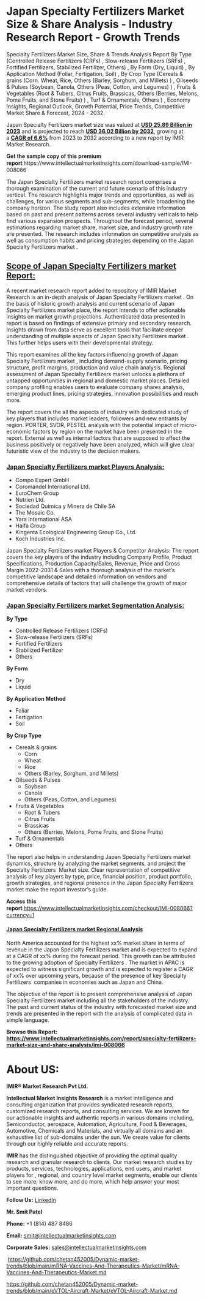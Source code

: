 <h1><span data-teams="true">Japan Specialty Fertilizers&nbsp;Market Size &amp; Share Analysis - Industry Research Report - Growth Trends<br /></span></h1>
<p><span data-teams="true">Specialty Fertilizers Market Size, Share &amp; Trends Analysis Report By Type (Controlled Release Fertilizers (CRFs) , Slow-release Fertilizers (SRFs) , Fortified Fertilizers, Stabilized Fertilizer, Others) , By Form (Dry, Liquid) , By Application Method (Foliar, Fertigation, Soil) , By Crop Type (Cereals &amp; grains (Corn. Wheat, Rice, Others (Barley, Sorghum, and Millets) ) , Oilseeds &amp; Pulses (Soybean, Canola, Others (Peas, Cotton, and Legumes) ) , Fruits &amp; Vegetables (Root &amp; Tubers, Citrus Fruits, Brassicas, Others (Berries, Melons, Pome Fruits, and Stone Fruits) ) , Turf &amp; Ornamentals, Others ) , Economy Insights, Regional Outlook, Growth Potential, Price Trends, Competitive Market Share &amp; Forecast, 2024 - 2032.</span></p>
<p>Japan Specialty Fertilizers market size was valued at&nbsp;<strong><u>USD 25.89 Billion in 2023</u></strong>&nbsp;and is projected to reach&nbsp;<strong><u>USD 36.02 Billion by 2032</u></strong>, growing at a&nbsp;<strong><u>CAGR of 6.6%</u></strong>&nbsp;from 2023 to 2032 according to a new report by IMIR Market Research.</p>
<p>𝐆𝐞𝐭 𝐭𝐡𝐞 𝐬𝐚𝐦𝐩𝐥𝐞 𝐜𝐨𝐩𝐲 𝐨𝐟 𝐭𝐡𝐢𝐬 𝐩𝐫𝐞𝐦𝐢𝐮𝐦 𝐫𝐞𝐩𝐨𝐫𝐭:https://www.intellectualmarketinsights.com/download-sample/IMI-008066</p>
<p>The Japan Specialty Fertilizers market research report comprises a thorough examination of the current and future scenario of this industry vertical. The research highlights major trends and opportunities, as well as challenges, for various segments and sub-segments, while broadening the company horizon. The study report also includes extensive information based on past and present patterns across several industry verticals to help find various expansion prospects. Throughout the forecast period, several estimations regarding market share, market size, and industry growth rate are presented. The research includes information on competitive analysis as well as consumption habits and pricing strategies depending on the Japan Specialty Fertilizers market .</p>
<h2><u>Scope of Japan Specialty Fertilizers market Report:</u></h2>
<p>A recent market research report added to repository of IMIR Market Research is an in-depth analysis of Japan Specialty Fertilizers market . On the basis of historic growth analysis and current scenario of Japan Specialty Fertilizers market place, the report intends to offer actionable insights on market growth projections. Authenticated data presented in report is based on findings of extensive primary and secondary research. Insights drawn from data serve as excellent tools that facilitate deeper understanding of multiple aspects of Japan Specialty Fertilizers market . This further helps users with their developmental strategy.</p>
<p>This report examines all the key factors influencing growth of Japan Specialty Fertilizers market , including demand-supply scenario, pricing structure, profit margins, production and value chain analysis. Regional assessment of Japan Specialty Fertilizers market unlocks a plethora of untapped opportunities in regional and domestic market places. Detailed company profiling enables users to evaluate company shares analysis, emerging product lines, pricing strategies, innovation possibilities and much more.</p>
<p>The report covers the all the aspects of industry with dedicated study of key players that includes market leaders, followers and new entrants by region. PORTER, SVOR, PESTEL analysis with the potential impact of micro-economic factors by region on the market have been presented in the report. External as well as internal factors that are supposed to affect the business positively or negatively have been analyzed, which will give clear futuristic view of the industry to the decision makers.</p>
<h3><strong><u>Japan Specialty Fertilizers market Players Analysis:</u></strong></h3>
<ul>
<li>Compo Expert GmbH</li>
<li>Coromandel International Ltd.</li>
<li>EuroChem Group</li>
<li>Nutrien Ltd.</li>
<li>Sociedad Quimica y Minera de Chile SA</li>
<li>The Mosaic Co.</li>
<li>Yara International ASA</li>
<li>Haifa Group</li>
<li>Kingenta Ecological Engineering Group Co., Ltd.</li>
<li>Koch Industries Inc.</li>
</ul>
<p>Japan Specialty Fertilizers market Players &amp; Competitor Analysis: The report covers the key players of the industry including Company Profile, Product Specifications, Production Capacity/Sales, Revenue, Price and Gross Margin 2022-2031 &amp; Sales with a thorough analysis of the market&rsquo;s competitive landscape and detailed information on vendors and comprehensive details of factors that will challenge the growth of major market vendors.</p>
<h3><strong><u>Japan Specialty Fertilizers market Segmentation Analysis:</u></strong></h3>
<p><strong>By Type</strong></p>
<ul>
<li>Controlled Release Fertilizers (CRFs)</li>
<li>Slow-release Fertilizers (SRFs)</li>
<li>Fortified Fertilizers</li>
<li>Stabilized Fertilizer</li>
<li>Others</li>
</ul>
<p><strong>By Form</strong></p>
<ul>
<li>Dry</li>
<li>Liquid</li>
</ul>
<p><strong>By Application Method</strong></p>
<ul>
<li>Foliar</li>
<li>Fertigation</li>
<li>Soil</li>
</ul>
<p><strong>By Crop Type</strong></p>
<ul>
<li>Cereals &amp; grains
<ul>
<li>Corn</li>
<li>Wheat</li>
<li>Rice</li>
<li>Others (Barley, Sorghum, and Millets)</li>
</ul>
</li>
<li>Oilseeds &amp; Pulses
<ul>
<li>Soybean</li>
<li>Canola</li>
<li>Others (Peas, Cotton, and Legumes)</li>
</ul>
</li>
<li>Fruits &amp; Vegetables
<ul>
<li>Root &amp; Tubers</li>
<li>Citrus Fruits</li>
<li>Brassicas</li>
<li>Others (Berries, Melons, Pome Fruits, and Stone Fruits)</li>
</ul>
</li>
<li>Turf &amp; Ornamentals</li>
<li>Others&nbsp;</li>
</ul>
<p>The report also helps in understanding Japan Specialty Fertilizers market dynamics, structure by analyzing the market segments, and project the Specialty Fertilizers&nbsp;&nbsp;Market size. Clear representation of competitive analysis of key players by type, price, financial position, product portfolio, growth strategies, and regional presence in the Japan Specialty Fertilizers market make the report investor&rsquo;s guide.</p>
<p>𝐀𝐜𝐜𝐞𝐬𝐬 𝐭𝐡𝐢𝐬 𝐫𝐞𝐩𝐨𝐫𝐭:<a href="https://www.intellectualmarketinsights.com/checkout/IMI-008066?currency=1">https://www.intellectualmarketinsights.com/checkout/IMI-008066?currency=1</a>&nbsp;</p>
<h4><strong><u> Japan Specialty Fertilizers market Regional Analysis</u></strong></h4>
<p>North America accounted for the highest xx% market share in terms of revenue in the Japan Specialty Fertilizers market and is expected to expand at a CAGR of xx% during the forecast period. This growth can be attributed to the growing adoption of Specialty Fertilizers&nbsp;. The market in APAC is expected to witness significant growth and is expected to register a CAGR of xx% over upcoming years, because of the presence of key Specialty Fertilizers&nbsp; companies in economies such as Japan and China.</p>
<p>The objective of the report is to present comprehensive analysis of Japan Specialty Fertilizers market including all the stakeholders of the industry. The past and current status of the industry with forecasted market size and trends are presented in the report with the analysis of complicated data in simple language.</p>
<p><strong>Browse this Report:&nbsp; <a href="https://www.intellectualmarketinsights.com/report/specialty-fertilizers-market-size-and-share-analysis/imi-008066">https://www.intellectualmarketinsights.com/report/specialty-fertilizers-market-size-and-share-analysis/imi-008066</a>&nbsp;</strong></p>
<h1>About US:</h1>
<p><strong>IMIR&reg; Market Research Pvt Ltd.</strong></p>
<p><strong>Intellectual Market Insights Research</strong> is a market intelligence and consulting organization that provides syndicated research reports, customized research reports, and consulting services. We are known for our actionable insights and authentic reports in various domains including, Semiconductor, aerospace, Automation, Agriculture, Food &amp; Beverages, Automotive, Chemicals and Materials, and virtually all domains and an exhaustive list of sub-domains under the sun. We create value for clients through our highly reliable and accurate reports.</p>
<p><strong>IMIR</strong> has the distinguished objective of providing the optimal quality research and granular research to clients. Our market research studies by products, services, technologies, applications, end users, and market players for , regional, and country level market segments, enable our clients to see more, know more, and do more, which help answer your most important questions.</p>
<p><strong>Follow Us:</strong> <a href="https://in.linkedin.com/company/imir-market-research">LinkedIn</a></p>
<p><strong>Mr. Smit Patel</strong></p>
<p><strong>Phone:</strong> +1 (814) 487 8486</p>
<p><strong>Email:</strong> <a href="mailto:smit@intellectualmarketinsights.com">smit@intellectualmarketinsights.com</a></p>
<p><strong>Corporate Sales:</strong> <a href="mailto:sales@intellectualmarketinsights.com">sales@intellectualmarketinsights.com</a></p>
<p>&nbsp;<a href="https://github.com/chetan452005/Dynamic-market-trends/blob/main/mRNA-Vaccines-And-Therapeutics-Market/mRNA-Vaccines-And-Therapeutics-Market.md">https://github.com/chetan452005/Dynamic-market-trends/blob/main/mRNA-Vaccines-And-Therapeutics-Market/mRNA-Vaccines-And-Therapeutics-Market.md</a>&nbsp;</p>
<p><a href="https://github.com/chetan452005/Dynamic-market-trends/blob/main/eVTOL-Aircraft-Market/eVTOL-Aircraft-Market.md">https://github.com/chetan452005/Dynamic-market-trends/blob/main/eVTOL-Aircraft-Market/eVTOL-Aircraft-Market.md</a>&nbsp;</p>
<p>&nbsp;</p>
